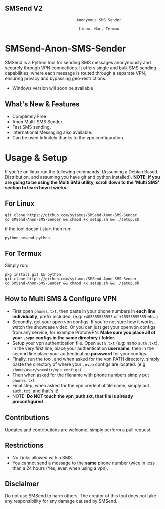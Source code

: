 ## SMSend V2
                                    Anonymous SMS Sender 

                                     Linux, Mac, Termux

# SMSend-Anon-SMS-Sender
SMSend is a Python tool for sending SMS messages anonymously and securely through VPN connections. It offers single and bulk SMS sending capabilities, where each message is routed through a separate VPN, ensuring privacy and bypassing geo-restrictions. 

- Windows version will soon be available

## What's New & Features
- Completely Free
- Anon Multi-SMS Sender.
- Fast SMS sending.
- International Messaging also available.
- Can be used Infinitely thanks to the vpn configuration.


# Usage & Setup
If you're on linux run the following commands. (Assuming a Debian Based Distribution, and assuming you have git and python installed).
**NOTE**: **if you are going to be using the Multi SMS utility, scroll down to the 'Multi SMS' section to learn how it works.**
## For Linux
```
git clone https://github.com/sytaxus/SMSend-Anon-SMS-Sender
cd SMSend-Anon-SMS-Sender && chmod +x setup.sh && ./setup.sh
```
if the tool doesn't start then run:
```
python smsend.python
```

## For Termux
Simply run:
```
pkg install git && python
git clone https://github.com/sytaxus/SMSend-Anon-SMS-Sender
cd SMSend-Anon-SMS-Sender && chmod +x setup.sh && ./setup.sh
```

## How to Multi SMS & Configure VPN
- First open `phones.txt`, then paste in your phone numbers in **each line individually**, prefix included. (e.g: `+485555555555` or `+15555555555` etc..)
- Secondly, get your open vpn configs. If you're not sure how it works, watch the showcase video. Or you can just get your openvpn configs from any service, for example ProtonVPN. **Make sure you place all of your `.ovpn` configs in the same directory / folder.**
- Setup your vpn authentication file. Open `auth.txt` (e.g: nano `auth.txt`), in the very first line, place your authentication **username**, then in the second line place your authentication **password** for your configs.
- Finally, run the tool, and when asked for the vpn PATH directory, simply paste the directory of where your `.ovpn` configs are located. (e.g: `/home/user/somedir/vpn_configs`)
- Then when asked for the filename with phone numbers simply put `phones.txt`
- Final step, when asked for the vpn credential file name, simply put `auth.txt`, and that's it!
- NOTE: **Do NOT touch the vpn_auth.txt, that file is already preconfigured**

## Contributions
Updates and contributions are welcome, simply perform a pull request.


## Restrictions
- No Links allowed within SMS.
- You cannot send a message to the **same** phone number twice in less than a 24 hours (Yes, even when using a vpn). 

## Disclaimer
Do not use SMSend to harm others. The creator of this tool does not take any responsibility for any damage caused by SMSend.
